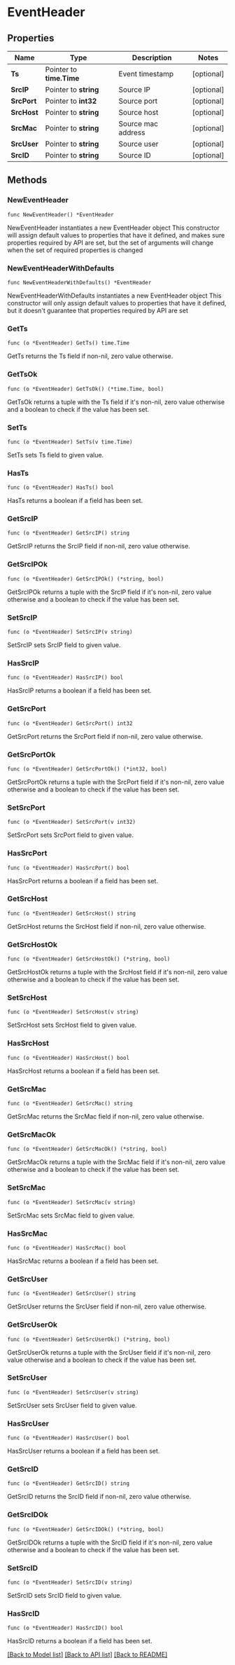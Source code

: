 # EventHeader

## Properties

Name | Type | Description | Notes
------------ | ------------- | ------------- | -------------
**Ts** | Pointer to **time.Time** | Event timestamp | [optional] 
**SrcIP** | Pointer to **string** | Source IP | [optional] 
**SrcPort** | Pointer to **int32** | Source port | [optional] 
**SrcHost** | Pointer to **string** | Source host | [optional] 
**SrcMac** | Pointer to **string** | Source mac address | [optional] 
**SrcUser** | Pointer to **string** | Source user | [optional] 
**SrcID** | Pointer to **string** | Source ID | [optional] 

## Methods

### NewEventHeader

`func NewEventHeader() *EventHeader`

NewEventHeader instantiates a new EventHeader object
This constructor will assign default values to properties that have it defined,
and makes sure properties required by API are set, but the set of arguments
will change when the set of required properties is changed

### NewEventHeaderWithDefaults

`func NewEventHeaderWithDefaults() *EventHeader`

NewEventHeaderWithDefaults instantiates a new EventHeader object
This constructor will only assign default values to properties that have it defined,
but it doesn't guarantee that properties required by API are set

### GetTs

`func (o *EventHeader) GetTs() time.Time`

GetTs returns the Ts field if non-nil, zero value otherwise.

### GetTsOk

`func (o *EventHeader) GetTsOk() (*time.Time, bool)`

GetTsOk returns a tuple with the Ts field if it's non-nil, zero value otherwise
and a boolean to check if the value has been set.

### SetTs

`func (o *EventHeader) SetTs(v time.Time)`

SetTs sets Ts field to given value.

### HasTs

`func (o *EventHeader) HasTs() bool`

HasTs returns a boolean if a field has been set.

### GetSrcIP

`func (o *EventHeader) GetSrcIP() string`

GetSrcIP returns the SrcIP field if non-nil, zero value otherwise.

### GetSrcIPOk

`func (o *EventHeader) GetSrcIPOk() (*string, bool)`

GetSrcIPOk returns a tuple with the SrcIP field if it's non-nil, zero value otherwise
and a boolean to check if the value has been set.

### SetSrcIP

`func (o *EventHeader) SetSrcIP(v string)`

SetSrcIP sets SrcIP field to given value.

### HasSrcIP

`func (o *EventHeader) HasSrcIP() bool`

HasSrcIP returns a boolean if a field has been set.

### GetSrcPort

`func (o *EventHeader) GetSrcPort() int32`

GetSrcPort returns the SrcPort field if non-nil, zero value otherwise.

### GetSrcPortOk

`func (o *EventHeader) GetSrcPortOk() (*int32, bool)`

GetSrcPortOk returns a tuple with the SrcPort field if it's non-nil, zero value otherwise
and a boolean to check if the value has been set.

### SetSrcPort

`func (o *EventHeader) SetSrcPort(v int32)`

SetSrcPort sets SrcPort field to given value.

### HasSrcPort

`func (o *EventHeader) HasSrcPort() bool`

HasSrcPort returns a boolean if a field has been set.

### GetSrcHost

`func (o *EventHeader) GetSrcHost() string`

GetSrcHost returns the SrcHost field if non-nil, zero value otherwise.

### GetSrcHostOk

`func (o *EventHeader) GetSrcHostOk() (*string, bool)`

GetSrcHostOk returns a tuple with the SrcHost field if it's non-nil, zero value otherwise
and a boolean to check if the value has been set.

### SetSrcHost

`func (o *EventHeader) SetSrcHost(v string)`

SetSrcHost sets SrcHost field to given value.

### HasSrcHost

`func (o *EventHeader) HasSrcHost() bool`

HasSrcHost returns a boolean if a field has been set.

### GetSrcMac

`func (o *EventHeader) GetSrcMac() string`

GetSrcMac returns the SrcMac field if non-nil, zero value otherwise.

### GetSrcMacOk

`func (o *EventHeader) GetSrcMacOk() (*string, bool)`

GetSrcMacOk returns a tuple with the SrcMac field if it's non-nil, zero value otherwise
and a boolean to check if the value has been set.

### SetSrcMac

`func (o *EventHeader) SetSrcMac(v string)`

SetSrcMac sets SrcMac field to given value.

### HasSrcMac

`func (o *EventHeader) HasSrcMac() bool`

HasSrcMac returns a boolean if a field has been set.

### GetSrcUser

`func (o *EventHeader) GetSrcUser() string`

GetSrcUser returns the SrcUser field if non-nil, zero value otherwise.

### GetSrcUserOk

`func (o *EventHeader) GetSrcUserOk() (*string, bool)`

GetSrcUserOk returns a tuple with the SrcUser field if it's non-nil, zero value otherwise
and a boolean to check if the value has been set.

### SetSrcUser

`func (o *EventHeader) SetSrcUser(v string)`

SetSrcUser sets SrcUser field to given value.

### HasSrcUser

`func (o *EventHeader) HasSrcUser() bool`

HasSrcUser returns a boolean if a field has been set.

### GetSrcID

`func (o *EventHeader) GetSrcID() string`

GetSrcID returns the SrcID field if non-nil, zero value otherwise.

### GetSrcIDOk

`func (o *EventHeader) GetSrcIDOk() (*string, bool)`

GetSrcIDOk returns a tuple with the SrcID field if it's non-nil, zero value otherwise
and a boolean to check if the value has been set.

### SetSrcID

`func (o *EventHeader) SetSrcID(v string)`

SetSrcID sets SrcID field to given value.

### HasSrcID

`func (o *EventHeader) HasSrcID() bool`

HasSrcID returns a boolean if a field has been set.


[[Back to Model list]](../README.md#documentation-for-models) [[Back to API list]](../README.md#documentation-for-api-endpoints) [[Back to README]](../README.md)


